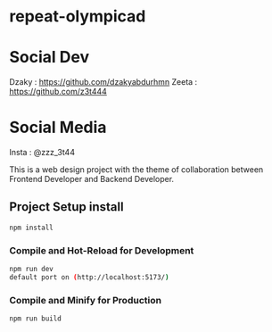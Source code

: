 # repeat-olympicad

# Social Dev
Dzaky : https://github.com/dzakyabdurhmn
Zeeta : https://github.com/z3t444

# Social Media
Insta : @zzz_3t44

This is a web design project with the theme of collaboration between Frontend Developer and Backend Developer.

## Project Setup install

```sh
npm install
```

### Compile and Hot-Reload for Development

```sh
npm run dev
default port on (http://localhost:5173/)
```

### Compile and Minify for Production

```sh
npm run build
```
